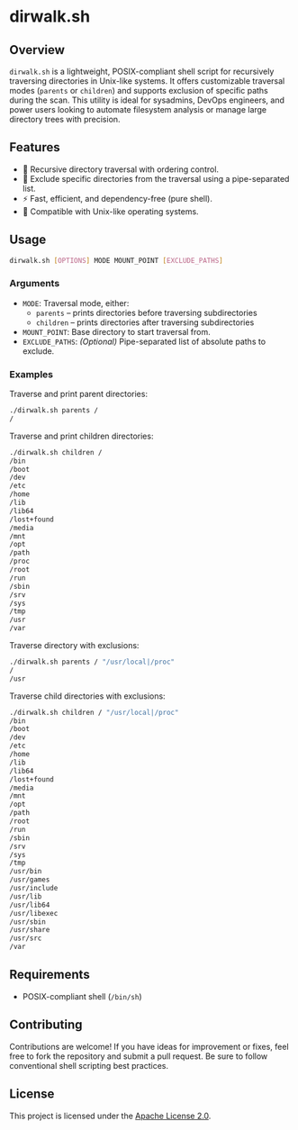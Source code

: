 # dirwalk.sh

## Overview

`dirwalk.sh` is a lightweight, POSIX-compliant shell script for recursively traversing directories in Unix-like systems. It offers customizable traversal modes (`parents` or `children`) and supports exclusion of specific paths during the scan. This utility is ideal for sysadmins, DevOps engineers, and power users looking to automate filesystem analysis or manage large directory trees with precision.

## Features

- 🔁 Recursive directory traversal with ordering control.
- 🚫 Exclude specific directories from the traversal using a pipe-separated list.
- ⚡ Fast, efficient, and dependency-free (pure shell).
- 🧩 Compatible with Unix-like operating systems.

## Usage

```sh
dirwalk.sh [OPTIONS] MODE MOUNT_POINT [EXCLUDE_PATHS]
```

### Arguments

- `MODE`: Traversal mode, either:
  - `parents` – prints directories before traversing subdirectories
  - `children` – prints directories after traversing subdirectories
- `MOUNT_POINT`: Base directory to start traversal from.
- `EXCLUDE_PATHS`: *(Optional)* Pipe-separated list of absolute paths to exclude.

### Examples

Traverse and print parent directories:

```sh
./dirwalk.sh parents /
/
```

Traverse and print children directories:

```sh
./dirwalk.sh children /
/bin
/boot
/dev
/etc
/home
/lib
/lib64
/lost+found
/media
/mnt
/opt
/path
/proc
/root
/run
/sbin
/srv
/sys
/tmp
/usr
/var
```

Traverse directory with exclusions:

```sh
./dirwalk.sh parents / "/usr/local|/proc"
/
/usr
```

Traverse child directories with exclusions:

```sh
./dirwalk.sh children / "/usr/local|/proc"
/bin
/boot
/dev
/etc
/home
/lib
/lib64
/lost+found
/media
/mnt
/opt
/path
/root
/run
/sbin
/srv
/sys
/tmp
/usr/bin
/usr/games
/usr/include
/usr/lib
/usr/lib64
/usr/libexec
/usr/sbin
/usr/share
/usr/src
/var
```

## Requirements

- POSIX-compliant shell (`/bin/sh`)

## Contributing

Contributions are welcome! If you have ideas for improvement or fixes, feel free to fork the repository and submit a pull request. Be sure to follow conventional shell scripting best practices.

## License

This project is licensed under the [Apache License 2.0](https://www.apache.org/licenses/LICENSE-2.0).
